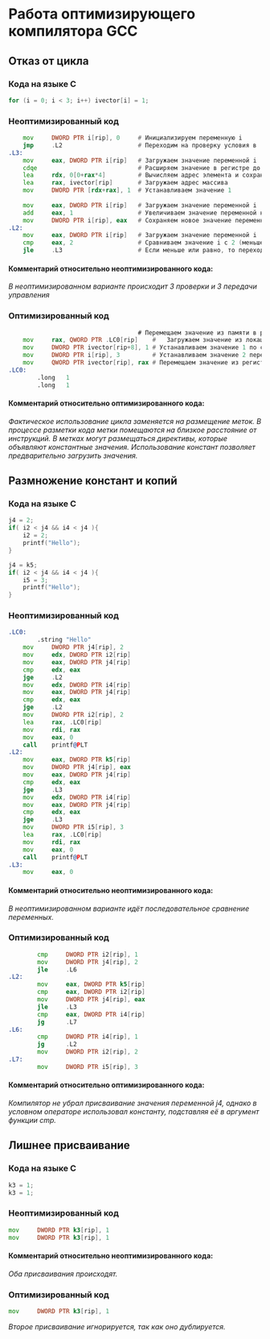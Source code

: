 # Работа оптимизирующего компилятора GCC

## Отказ от цикла

### Кода на языке C

```c
for (i = 0; i < 3; i++) ivector[i] = 1;
```

### Неоптимизированный код

```asm
	mov     DWORD PTR i[rip], 0     # Инициализируем переменную i
	jmp     .L2                     # Переходим на проверку условия в .L2
.L3:
	mov     eax, DWORD PTR i[rip]   # Загружаем значение переменной i
	cdqe                            # Расширяем значение в регистре до 64 бит
	lea     rdx, 0[0+rax*4]         # Вычисляем адрес элемента и сохраняем его
	lea     rax, ivector[rip]       # Загружаем адрес массива
	mov     DWORD PTR [rdx+rax], 1  # Устанавливаем значение 1
	
	mov     eax, DWORD PTR i[rip]   # Загружаем значение переменной i
	add     eax, 1                  # Увеличиваем значение переменной на 1
	mov     DWORD PTR i[rip], eax   # Сохраняем новое значение переменной 
.L2:
	mov     eax, DWORD PTR i[rip]   # Загружаем значение переменной i
	cmp     eax, 2                  # Сравниваем значение i с 2 (меньше или равно)
	jle     .L3                     # Если меньше или равно, то переходим в .L3
```

#### Комментарий относительно неоптимизированного кода:

_В неоптимизированном варианте происходит 3 проверки и 3 передачи управления_

### Оптимизированный код

```asm
                                    # Перемещаем значение из памяти в регистр
    mov     rax, QWORD PTR .LC0[rip]    #   Загружаем значение из локации .LC0
    mov     DWORD PTR ivector[rip+8], 1 # Устанавливаем значение 1 по смещению от начала массива
    mov     DWORD PTR i[rip], 3         # Устанавливаем значение 2 переменной i
    mov     QWORD PTR ivector[rip], rax # Перемещаем значение из регистра rax в начало массива
.LC0:
        .long   1
        .long   1
```

#### Комментарий относительно оптимизированного кода:

_Фактическое использование цикла заменяется на размещение меток. В процессе разметки кода метки помещаются на близкое
расстояние от инструкций.
В метках могут размещаться директивы, которые объявляют константные значения. Использование констант позволяет
предварительно загрузить значения._

## Размножение констант и копий

### Кода на языке C

```c
j4 = 2;
if( i2 < j4 && i4 < j4 ){
    i2 = 2;
    printf("Hello");
}

j4 = k5;
if( i2 < j4 && i4 < j4 ){
    i5 = 3;
    printf("Hello");
}
```

### Неоптимизированный код

```asm
.LC0:
        .string "Hello"
	mov     DWORD PTR j4[rip], 2
	mov     edx, DWORD PTR i2[rip]
	mov     eax, DWORD PTR j4[rip]
	cmp     edx, eax
	jge     .L2
	mov     edx, DWORD PTR i4[rip]
	mov     eax, DWORD PTR j4[rip]
	cmp     edx, eax
	jge     .L2
	mov     DWORD PTR i2[rip], 2
	lea     rax, .LC0[rip]
	mov     rdi, rax
	mov     eax, 0
	call    printf@PLT
.L2:
	mov     eax, DWORD PTR k5[rip]
	mov     DWORD PTR j4[rip], eax
	mov     eax, DWORD PTR j4[rip]
	cmp     edx, eax
	jge     .L3
	mov     edx, DWORD PTR i4[rip]
	mov     eax, DWORD PTR j4[rip]
	cmp     edx, eax
	jge     .L3
	mov     DWORD PTR i5[rip], 3
	lea     rax, .LC0[rip]
	mov     rdi, rax
	mov     eax, 0
	call    printf@PLT
.L3:
    mov     eax, 0
```

#### Комментарий относительно неоптимизированного кода:

_В неоптимизированном варианте идёт последовательное сравнение переменных._

### Оптимизированный код

```asm
        cmp     DWORD PTR i2[rip], 1
        mov     DWORD PTR j4[rip], 2
        jle     .L6
.L2:
		mov     eax, DWORD PTR k5[rip]
		cmp     eax, DWORD PTR i2[rip]
		mov     DWORD PTR j4[rip], eax
		jle     .L3
		cmp     eax, DWORD PTR i4[rip]
		jg      .L7
.L6:
		cmp     DWORD PTR i4[rip], 1 
        jg      .L2
		mov     DWORD PTR i2[rip], 2
.L7:
		mov     DWORD PTR i5[rip], 3
```

#### Комментарий относительно оптимизированного кода:

_Компилятор не убрал присваивание значения переменной j4, однако в условном операторе использовал константу, подставляя
её в аргумент функции cmp._

## Лишнее присваивание

### Кода на языке C

```c
k3 = 1;
k3 = 1;
```

### Неоптимизированный код

```asm
mov     DWORD PTR k3[rip], 1
mov     DWORD PTR k3[rip], 1
```

#### Комментарий относительно неоптимизированного кода:

_Оба присваивания происходят._

### Оптимизированный код

```asm
mov     DWORD PTR k3[rip], 1
```

_Второе присваивание игнорируется, так как оно дублируется._